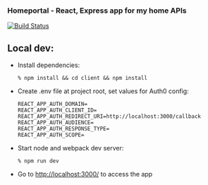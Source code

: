 ### Homeportal - React, Express app for my home APIs

[![Build Status](https://travis-ci.org/dariusbakunas/homeportal.svg?branch=master)](https://travis-ci.org/dariusbakunas/homeportal)


## Local dev:

* Install dependencies:

    ```% npm install && cd client && npm install```

* Create .env file at project root, set values for Auth0 config:

    ```
    REACT_APP_AUTH_DOMAIN=
    REACT_APP_AUTH_CLIENT_ID=
    REACT_APP_AUTH_REDIRECT_URI=http://localhost:3000/callback
    REACT_APP_AUTH_AUDIENCE=
    REACT_APP_AUTH_RESPONSE_TYPE=
    REACT_APP_AUTH_SCOPE=
    ```

* Start node and webpack dev server:

    ```% npm run dev```

* Go to [http://localhost:3000/](http://localhost:3000/) to access the app
